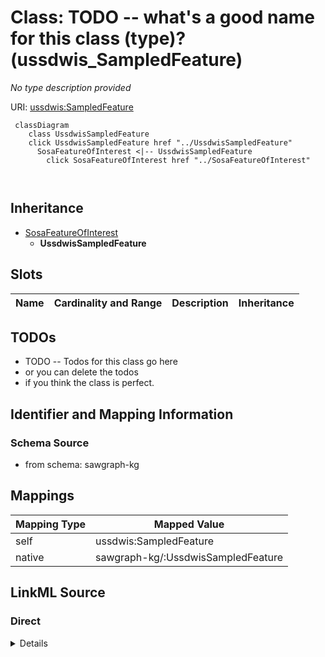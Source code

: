 

# Class: TODO -- what's a good name for this class (type)? (ussdwis_SampledFeature)


_No type description provided_





URI: [ussdwis:SampledFeature](http://sawgraph.spatialai.org/v1/us-sdwis#SampledFeature)






```mermaid
 classDiagram
    class UssdwisSampledFeature
    click UssdwisSampledFeature href "../UssdwisSampledFeature"
      SosaFeatureOfInterest <|-- UssdwisSampledFeature
        click SosaFeatureOfInterest href "../SosaFeatureOfInterest"
      
      
```





## Inheritance
* [SosaFeatureOfInterest](../classes/SosaFeatureOfInterest.md)
    * **UssdwisSampledFeature**



## Slots

| Name | Cardinality and Range | Description | Inheritance |
| ---  | --- | --- | --- |









## TODOs

* TODO -- Todos for this class go here
* or you can delete the todos
* if you think the class is perfect.

## Identifier and Mapping Information







### Schema Source


* from schema: sawgraph-kg




## Mappings

| Mapping Type | Mapped Value |
| ---  | ---  |
| self | ussdwis:SampledFeature |
| native | sawgraph-kg/:UssdwisSampledFeature |







## LinkML Source

<!-- TODO: investigate https://stackoverflow.com/questions/37606292/how-to-create-tabbed-code-blocks-in-mkdocs-or-sphinx -->

### Direct

<details>
```yaml
name: ussdwis_SampledFeature
description: No type description provided
title: TODO -- what's a good name for this class (type)?
todos:
- TODO -- Todos for this class go here
- or you can delete the todos
- if you think the class is perfect.
notes:
- Class with 156 occurences.
from_schema: sawgraph-kg
rank: 1000
is_a: sosa_FeatureOfInterest
class_uri: ussdwis:SampledFeature

```
</details>

### Induced

<details>
```yaml
name: ussdwis_SampledFeature
description: No type description provided
title: TODO -- what's a good name for this class (type)?
todos:
- TODO -- Todos for this class go here
- or you can delete the todos
- if you think the class is perfect.
notes:
- Class with 156 occurences.
from_schema: sawgraph-kg
rank: 1000
is_a: sosa_FeatureOfInterest
class_uri: ussdwis:SampledFeature

```
</details>